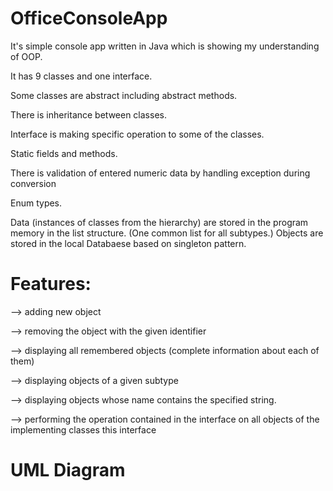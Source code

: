 # OfficeConsoleApp

It's simple console app written in Java which is showing my understanding of OOP.


It has 9 classes and one interface. 

Some classes are abstract including abstract methods. 

There is inheritance between classes. 

Interface is making specific operation to some of the classes.


Static fields and methods.

There is validation of entered numeric data by handling exception during conversion

Enum types. 

Data (instances of classes from the hierarchy) are stored in the program memory in the list structure. (One common list for all subtypes.)
Objects are stored in the local Databaese based on singleton pattern. 


# Features:

--> adding new object

--> removing the object with the given identifier

--> displaying all remembered objects (complete information about each of them)

--> displaying objects of a given subtype

--> displaying objects whose name contains the specified string.

--> performing the operation contained in the interface on all objects of the implementing classes
this interface

# UML Diagram



